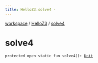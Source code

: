 ```yaml
---
title: HelloZ3.solve4 - 
---
```


[workspace](../index.html) / [HelloZ3](index.html) / [solve4](./solve4.html)

# solve4

`protected open static fun solve4(): `[`Unit`](https://kotlinlang.org/api/latest/jvm/stdlib/kotlin/-unit/index.html)